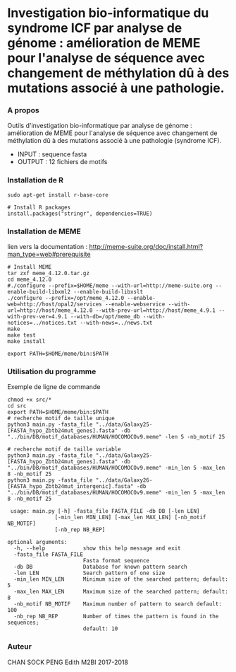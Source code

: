 # Investigation bio-informatique du syndrome ICF par analyse de génome : amélioration de MEME pour l'analyse de séquence avec changement de méthylation dû à des mutations associé à une pathologie.


### A propos
Outils d'investigation bio-informatique par analyse de génome : amélioration de MEME pour l'analyse de séquence avec changement de méthylation dû à des mutations associé à une pathologie (syndrome ICF).
- INPUT : sequence fasta
- OUTPUT : 12 fichiers de motifs 

### Installation de R 
``` {}
sudo apt-get install r-base-core

# Install R packages 
install.packages("stringr", dependencies=TRUE)
```

### Installation de MEME
lien vers la documentation : http://meme-suite.org/doc/install.html?man_type=web#prerequisite 
``` {}
# Install MEME
tar zxf meme_4.12.0.tar.gz 
cd meme_4.12.0 
#./configure --prefix=$HOME/meme --with-url=http://meme-suite.org --enable-build-libxml2 --enable-build-libxslt 
./configure --prefix=/opt/meme_4.12.0 --enable-web=http://host/opal2/services --enable-webservice --with-url=http://host/meme_4.12.0 --with-prev-url=http://host/meme_4.9.1 --with-prev-ver=4.9.1 --with-db=/opt/meme_db --with-notices=../notices.txt --with-news=../news.txt
make 
make test 
make install

export PATH=$HOME/meme/bin:$PATH 
```

### Utilisation du programme
 
 Exemple de ligne de commande
``` {}
chmod +x src/*
cd src
export PATH=$HOME/meme/bin:$PATH 
# recherche motif de taille unique
python3 main.py -fasta_file "../data/Galaxy25-[FASTA_hypo_Zbtb24mut_genes].fasta" -db "../bin/DB/motif_databases/HUMAN/HOCOMOCOv9.meme" -len 5 -nb_motif 25

# recherche motif de taille variable
python3 main.py -fasta_file "../data/Galaxy25-[FASTA_hypo_Zbtb24mut_genes].fasta" -db "../bin/DB/motif_databases/HUMAN/HOCOMOCOv9.meme" -min_len 5 -max_len 8 -nb_motif 25
python3 main.py -fasta_file "../data/Galaxy26-[FASTA_hypo_Zbtb24mut_intergenic].fasta" -db "../bin/DB/motif_databases/HUMAN/HOCOMOCOv9.meme" -min_len 5 -max_len 8 -nb_motif 25 
```


``` {}
 usage: main.py [-h] -fasta_file FASTA_FILE -db DB [-len LEN]
               [-min_len MIN_LEN] [-max_len MAX_LEN] [-nb_motif NB_MOTIF]
               [-nb_rep NB_REP]

optional arguments:
  -h, --help            show this help message and exit
  -fasta_file FASTA_FILE
                        Fasta format sequence
  -db DB                Database for known pattern search
  -len LEN              Search pattern of one size
  -min_len MIN_LEN      Minimum size of the searched pattern; default: 5
  -max_len MAX_LEN      Maximum size of the searched pattern; default: 8
  -nb_motif NB_MOTIF    Maximum number of pattern to search default: 100
  -nb_rep NB_REP        Number of times the pattern is found in the sequences;
                        default: 10
```


### Auteur
CHAN SOCK PENG Edith M2BI 2017-2018 
